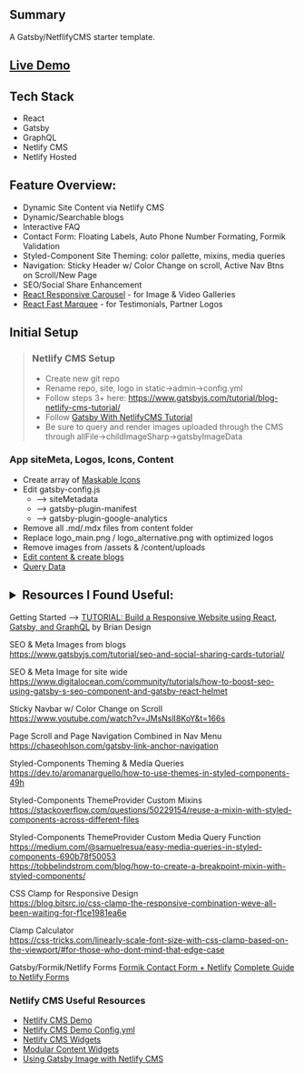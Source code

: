 ## Summary
A Gatsby/NetflifyCMS starter template.  

## [Live Demo](https://gatsby-netlify-cms-starter-template-plus.netlify.app/)

## Tech Stack 
  * React
  * Gatsby
  * GraphQL
  * Netlify CMS
  * Netlify Hosted


## Feature Overview:

  * Dynamic Site Content via Netlify CMS
  * Dynamic/Searchable blogs
  * Interactive FAQ
  * Contact Form: Floating Labels, Auto Phone Number Formating, Formik Validation 
  * Styled-Component Site Theming: color pallette, mixins, media queries 
  * Navigation: Sticky Header w/ Color Change on scroll, Active Nav Btns on Scroll/New Page
  * SEO/Social Share Enhancement
  * [React Responsive Carousel](https://www.npmjs.com/package/react-responsive-carousel) - for Image & Video Galleries
  * [React Fast Marquee](https://www.npmjs.com/package/react-fast-marquee) - for Testimonials, Partner Logos


## Initial Setup

> ### Netlify CMS Setup
>  * Create new git repo
>  * Rename repo, site, logo in static->admin->config.yml
>  * Follow steps 3+ here: https://www.gatsbyjs.com/tutorial/blog-netlify-cms-tutorial/
>  * Follow [Gatsby With NetlifyCMS Tutorial](https://www.youtube.com/watch?v=IWmVSm2KevY)
>  * Be sure to query and render images uploaded through the CMS through allFile->childImageSharp->gatsbyImageData

### App siteMeta, Logos, Icons, Content
  * Create array of [Maskable Icons](https://maskable.app/editor)
  * Edit gatsby-config.js
      * --> siteMetadata
      * --> gatsby-plugin-manifest
      * --> gatsby-plugin-google-analytics
  * Remove all .md/.mdx files from content folder
  * Replace logo_main.png / logo_alternative.png with optimized logos
  * Remove images from /assets & /content/uploads
  * [Edit content & create blogs](http://localhost:8000/admin/)
  * [Query Data](http://localhost:8000/___graphql)
</details>

## <details><summary>Resources I Found Useful:</summary><br/>

Getting Started --> 
[TUTORIAL: Build a Responsive Website using React, Gatsby, and GraphQL](https://www.youtube.com/watch?v=smHhNzM5Uo4&t=270s)
by Brian Design

SEO & Meta Images from blogs  
https://www.gatsbyjs.com/tutorial/seo-and-social-sharing-cards-tutorial/


SEO & Meta Image for site wide  
https://www.digitalocean.com/community/tutorials/how-to-boost-seo-using-gatsby-s-seo-component-and-gatsby-react-helmet


Sticky Navbar w/ Color Change on Scroll  
https://www.youtube.com/watch?v=JMsNslI8KoY&t=166s

Page Scroll and Page Navigation Combined in Nav Menu
https://chaseohlson.com/gatsby-link-anchor-navigation


Styled-Components Theming &  Media Queries  
https://dev.to/aromanarguello/how-to-use-themes-in-styled-components-49h


Styled-Components ThemeProvider Custom Mixins  
https://stackoverflow.com/questions/50229154/reuse-a-mixin-with-styled-components-across-different-files


Styled-Components ThemeProvider Custom Media Query Function  
https://medium.com/@samuelresua/easy-media-queries-in-styled-components-690b78f50053  
https://tobbelindstrom.com/blog/how-to-create-a-breakpoint-mixin-with-styled-components/


CSS Clamp for Responsive Design  
https://blog.bitsrc.io/css-clamp-the-responsive-combination-weve-all-been-waiting-for-f1ce1981ea6e


Clamp Calculator  
https://css-tricks.com/linearly-scale-font-size-with-css-clamp-based-on-the-viewport/#for-those-who-dont-mind-that-edge-case


Gatsby/Formik/Netlify Forms
[Formik Contact Form + Netlify](https://www.derekaspaulding.com/blog/simple-contact-form-with-gatsby-formik-and-netlify/)
[Complete Guide to Netlify Forms](https://www.stackbit.com/blog/complete-guide-netlify-forms/)


### Netlify CMS Useful Resources
  * [Netlify CMS Demo](https://cms-demo.netlify.com/#/collections/settings/entries/authors)
  * [Netlify CMS Demo Config.yml](https://github.com/netlify/netlify-cms/blob/master/dev-test/config.yml)
  * [Netlify CMS Widgets](]https://www.netlifycms.org/docs/widgets/)
  * [Modular Content Widgets](https://www.youtube.com/watch?v=R4rLx6wTqMw)
  * [Using Gatsby Image with Netlify CMS](https://www.frontendstumbles.com/using-gatsby-image-with-netlify-cms/)
</details>
